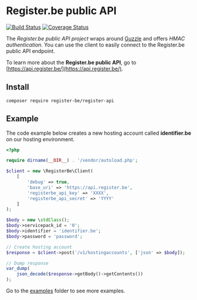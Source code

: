 # Register.be public API

[![Build Status](https://travis-ci.org/register-be/register-api.svg?branch=master)](https://travis-ci.org/register-be/register-api)
[![Coverage Status](https://coveralls.io/repos/github/register-be/register-api/badge.svg?branch=master)](https://coveralls.io/github/register-be/register-api?branch=master)

The *Register.be public API project* wraps around [Guzzle](http://docs.guzzlephp.org/en/latest/) and offers *HMAC authentication*. You can use the client to easily connect to the Register.be public API endpoint.

To learn more about the **Register.be public API**, go to [https://api.register.be/](https://api.register.be/).

## Install

```
composer require register-be/register-api
```


## Example

The code example below creates a new hosting account called **identifier.be** on our hosting environment.

```php
<?php

require dirname(__DIR__) . '/vendor/autoload.php';

$client = new \RegisterBe\Client(
    [
        'debug' => true,
        'base_uri' => 'https://api.register.be',
        'registerbe_api_key' => 'XXXX',
        'registerbe_api_secret' => 'YYYY'
    ]
);

$body = new \stdClass();
$body->servicepack_id = '0';
$body->identifier = 'identifier.be';
$body->password = 'password';

// Create hosting account
$response = $client->post('/v1/hostingaccounts', ['json' => $body]);

// Dump response
var_dump(
    json_decode($response->getBody()->getContents())
);
```

Go to the [examples](examples) folder to see more examples.